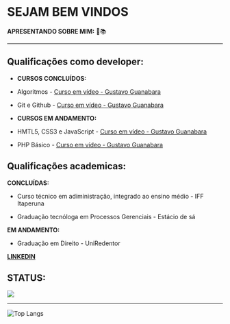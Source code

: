 # **SEJAM BEM VINDOS**

**APRESENTANDO SOBRE MIM:** 📖📚
___

## Qualificações como developer:


* **CURSOS CONCLUÍDOS:**

* Algoritmos - [Curso em vídeo - Gustavo Guanabara](https://www.cursoemvideo.com)

* Git e Github - [Curso em vídeo - Gustavo Guanabara](https://www.cursoemvideo.com) 


* **CURSOS EM ANDAMENTO:**

* HMTL5, CSS3 e JavaScript - [Curso em vídeo - Gustavo Guanabara](https://www.cursoemvideo.com)

* PHP Básico - [Curso em vídeo - Gustavo Guanabara](https://www.cursoemvideo.com)



## Qualificações academicas:

**CONCLUÍDAS:**

* Curso técnico em adiministração, integrado ao ensino médio - IFF Itaperuna

* Graduação tecnóloga em Processos Gerenciais - Estácio de sá


**EM ANDAMENTO:**

* Graduação em Direito - UniRedentor



**[LINKEDIN](https://www.linkedin.com/in/devleandrorosa/)**

## STATUS:

<picture>
<source 
  srcset="https://github-readme-stats.vercel.app/api?username=devleandrorosa&show_icons=true&theme=github_dark"
  media="(prefers-color-scheme: dark)"
/>
<img src="https://github-readme-stats.vercel.app/api?username=devleandrorosa&show_icons=true" />
</picture>

___
![Top Langs](https://github-readme-stats.vercel.app/api/top-langs/?username=devleandrorosa&hide_progress=true&layout=compact&theme=github_dark)
